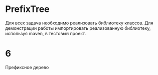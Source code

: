 # PrefixTree
Для всех задача необходимо реализовать библиотеку классов. Для
демонстрации работы импортировать реализованную библиотеку, используя maven, в
тестовый проект.

# 6
Префиксное дерево
